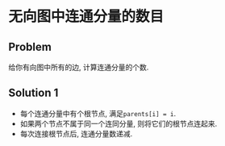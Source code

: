 # 无向图中连通分量的数目

## Problem

给你有向图中所有的边, 计算连通分量的个数.

## Solution 1

* 每个连通分量中有个根节点, 满足`parents[i] = i`.
* 如果两个节点不属于同一个连同分量, 则将它们的根节点连起来.
* 每次连接根节点后, 连通分量数递减.
